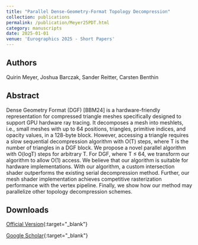 ```yaml
---
title: "Parallel Dense-Geometry-Format Topology Decompression"
collection: publications
permalink: /publication/Meyer25PDT.html
category: manuscripts
date: 2025-01-01
venue: 'Eurographics 2025 - Short Papers'
---
```

## Authors
Quirin Meyer, Joshua Barczak, Sander Reitter, Carsten Benthin
## Abstract
Dense Geometry Format (DGF) [BBM24] is a hardware-friendly representation for compressed triangle meshes specifically designed to support GPU hardware ray tracing. It decomposes a mesh into meshlets, i.e., small meshes with up to 64 positions, triangles, primitive indices, and opacity values, in a 128-byte block. However, accessing a triangle requires a slow sequential decompression algorithm with O(T) steps, where T is the number of triangles in a DGF block. We propose a novel parallel algorithm with O(logT) steps for arbitrary T. For DGF, where T ≤ 64, we transform our algorithm to allow O(1) access. We believe that our algorithm is suitable for hardware implementations. With our algorithm, a custom intersection shader outperforms the existing serial decompression method. Further, our mesh shader implementation achieves competitive rasterization performance with the vertex pipeline. Finally, we show how our method may parallelize other topology decompression schemes.
## Downloads

[Official Version](https://diglib.eg.org/items/1ed469e0-1923-46cc-91d6-b137b8aa8f8e){:target="_blank"}

[Google Scholar](https://scholar.google.com/scholar?q=Parallel+Dense+Geometry+Format+Topology+Decompression){:target="_blank"}